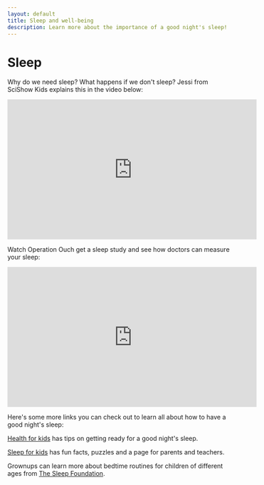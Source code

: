 ```yaml
---
layout: default
title: Sleep and well-being
description: Learn more about the importance of a good night's sleep!
---
```


# Sleep

Why do we need sleep? What happens if we don't sleep? Jessi from SciShow Kids explains this in the video below:

<iframe width="560" height="315" src="https://www.youtube.com/embed/_aAmaCeq9v4?si=4AWu0mAThP2tKFcy" title="SciShow Kids - Why do we need sleep?" frameborder="0" allow="accelerometer; autoplay; clipboard-write; encrypted-media; gyroscope; picture-in-picture; web-share" referrerpolicy="strict-origin-when-cross-origin" allowfullscreen></iframe>

Watch Operation Ouch get a sleep study and see how doctors can measure your sleep:

<iframe width="560" height="315" src="https://www.youtube.com/embed/sWEuvQujt_4?si=KfzkQuQWhxWCKwqm" title="Operation Ouch - The Sleep Test" frameborder="0" allow="accelerometer; autoplay; clipboard-write; encrypted-media; gyroscope; picture-in-picture; web-share" referrerpolicy="strict-origin-when-cross-origin" allowfullscreen></iframe>


Here's some more links you can check out to learn all about how to have a good night's sleep:

[Health for kids](https://www.healthforkids.co.uk/staying-healthy/sleep/) has tips on getting ready for a good night's sleep.

[Sleep for kids](https://sleepforkids.org/) has fun facts, puzzles and a page for parents and teachers.

Grownups can learn more about bedtime routines for children of different ages from [The Sleep Foundation](https://www.sleepfoundation.org/children-and-sleep/bedtime-routine).
